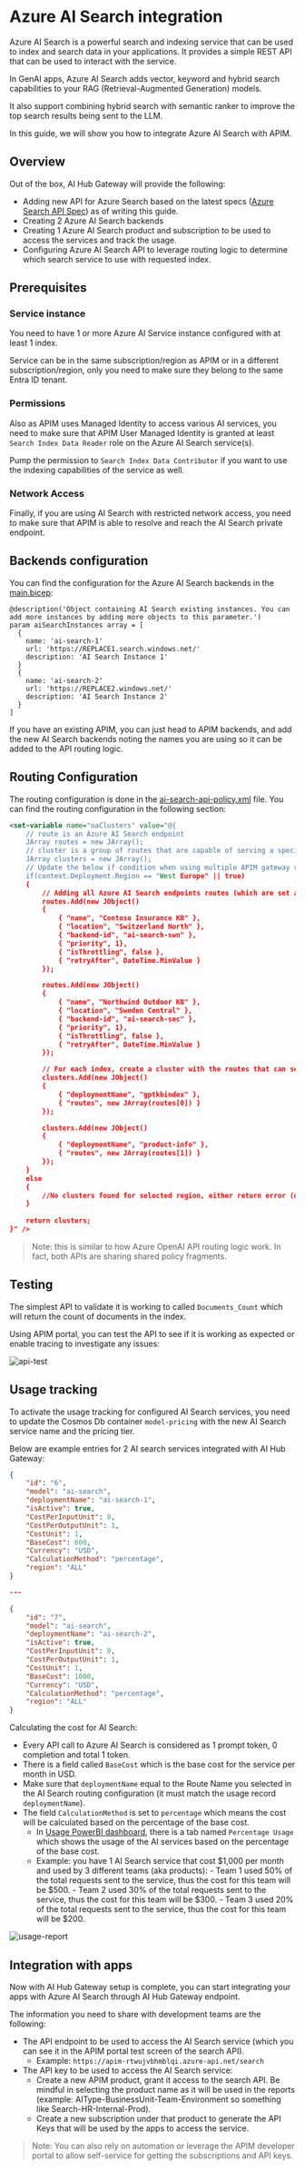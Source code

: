 # Azure AI Search integration

Azure AI Search is a powerful search and indexing service that can be used to index and search data in your applications. It provides a simple REST API that can be used to interact with the service. 

In GenAI apps, Azure AI Search adds vector, keyword and hybrid search capabilities to your RAG (Retrieval-Augmented Generation) models. 

It also support combining hybrid search with semantic ranker to improve the top search results being sent to the LLM.

In this guide, we will show you how to integrate Azure AI Search with APIM.

## Overview

Out of the box, AI Hub Gateway will provide the following:
- Adding new API for Azure Search based on the latest specs ([Azure Search API Spec](../infra/modules/apim/ai-search-api/ai-search-api-spec.yaml)) as of writing this guide.
- Creating 2 Azure AI Search backends
- Creating 1 Azure AI Search product and subscription to be used to access the services and track the usage.
- Configuring Azure AI Search API to leverage routing logic to determine which search service to use with requested index.

## Prerequisites

### Service instance
You need to have 1 or more Azure AI Service instance configured with at least 1 index.

Service can be in the same subscription/region as APIM or in a different subscription/region, only you need to make sure they belong to the same Entra ID tenant.

### Permissions
Also as APIM uses Managed Identity to access various AI services, you need to make sure that APIM User Managed Identity is granted at least ```Search Index Data Reader``` role on the Azure AI Search service(s).

Pump the permission to ```Search Index Data Contributor``` if you want to use the indexing capabilities of the service as well.

### Network Access
Finally, if you are using AI Search with restricted network access, you need to make sure that APIM is able to resolve and reach the AI Search private endpoint.

## Backends configuration

You can find the configuration for the Azure AI Search backends in the [main.bicep](../infra/main.bicep):
    
```bicep
@description('Object containing AI Search existing instances. You can add more instances by adding more objects to this parameter.')
param aiSearchInstances array = [
  {
    name: 'ai-search-1'
    url: 'https://REPLACE1.search.windows.net/'
    description: 'AI Search Instance 1'
  }
  {
    name: 'ai-search-2'
    url: 'https://REPLACE2.windows.net/'
    description: 'AI Search Instance 2'
  }
]
```

If you have an existing APIM, you can just head to APIM backends, and add the new AI Search backends noting the names you are using so it can be added to the API routing logic.

## Routing Configuration

The routing configuration is done in the [ai-search-api-policy.xml](../infra/modules/apim/policies/ai-search-api-policy.xml) file. You can find the routing configuration in the following section:

```xml
<set-variable name="oaClusters" value="@{
    // route is an Azure AI Search endpoint
    JArray routes = new JArray();
    // cluster is a group of routes that are capable of serving a specific index name
    JArray clusters = new JArray();
    // Update the below if condition when using multiple APIM gateway regions/SHGW to get different configurations for each region
    if(context.Deployment.Region == "West Europe" || true)
    {
        // Adding all Azure AI Search endpoints routes (which are set as APIM Backend)
        routes.Add(new JObject()
        {
            { "name", "Contoso Insurance KB" },
            { "location", "Switzerland North" },
            { "backend-id", "ai-search-swn" },
            { "priority", 1},
            { "isThrottling", false }, 
            { "retryAfter", DateTime.MinValue } 
        });

        routes.Add(new JObject()
        {
            { "name", "Northwind Outdoor KB" },
            { "location", "Sweden Central" },
            { "backend-id", "ai-search-sec" },
            { "priority", 1},
            { "isThrottling", false }, 
            { "retryAfter", DateTime.MinValue } 
        });

        // For each index, create a cluster with the routes that can serve it
        clusters.Add(new JObject()
        {
            { "deploymentName", "gptkbindex" },
            { "routes", new JArray(routes[0]) }
        });

        clusters.Add(new JObject()
        {
            { "deploymentName", "product-info" },
            { "routes", new JArray(routes[1]) }
        });
    }
    else
    {
        //No clusters found for selected region, either return error (default behavior) or set default cluster in the else section
    }
    
    return clusters;   
}" />
```

>Note: this is similar to how Azure OpenAI API routing logic work. In fact, both APIs are sharing shared policy fragments.

## Testing

The simplest API to validate it is working to called ```Documents_Count``` which will return the count of documents in the index.

Using APIM portal, you can test the API to see if it is working as expected or enable tracing to investigate any issues:

![api-test](../assets/ai-search-api-call.png)

## Usage tracking

To activate the usage tracking for configured AI Search services, you need to update the Cosmos Db container ```model-pricing``` with the new AI Search service name and the pricing tier.

Below are example entries for 2 AI search services integrated with AI Hub Gateway:

```json
{
    "id": "6",
    "model": "ai-search",
    "deploymentName": "ai-search-1",
    "isActive": true,
    "CostPerInputUnit": 0,
    "CostPerOutputUnit": 1,
    "CostUnit": 1,
    "BaseCost": 600,
    "Currency": "USD",
    "CalculationMethod": "percentage",
    "region": "ALL"
}

---

{
    "id": "7",
    "model": "ai-search",
    "deploymentName": "ai-search-2",
    "isActive": true,
    "CostPerInputUnit": 0,
    "CostPerOutputUnit": 1,
    "CostUnit": 1,
    "BaseCost": 1000,
    "Currency": "USD",
    "CalculationMethod": "percentage",
    "region": "ALL"
}
```

Calculating the cost for AI Search:
- Every API call to Azure AI Search is considered as 1 prompt token, 0 completion and total 1 token.
- There is a field called ```BaseCost``` which is the base cost for the service per month in USD.
- Make sure that ```deploymentName``` equal to the Route Name you selected in the AI Search routing configuration (it must match the usage record ```deploymentName```).
- The field ```CalculationMethod``` is set to ```percentage``` which means the cost will be calculated based on the percentage of the base cost.
    - In [Usage PowerBI dashboard](../src/usage-reports/AI-Hub-Gateway-Usage-Report-v1-4.pbix), there is a tab named ```Percentage Usage``` which shows the usage of the AI services based on the percentage of the base cost.
    - Example: you have 1 AI Search service that cost $1,000 per month and used by 3 different teams (aka products):
            - Team 1 used 50% of the total requests sent to the service, thus the cost for this team will be $500.
            - Team 2 used 30% of the total requests sent to the service, thus the cost for this team will be $300.
            - Team 3 used 20% of the total requests sent to the service, thus the cost for this team will be $200.

![usage-report](../assets/power-bi-percentage-dashboad.png)

## Integration with apps

Now with AI Hub Gateway setup is complete, you can start integrating your apps with Azure AI Search through AI Hub Gateway endpoint.

The information you need to share with development teams are the following:

- The API endpoint to be used to access the AI Search service (which you can see it in the APIM portal test screen of the search API).
    - Example: ```https://apim-rtwujvbhmblqi.azure-api.net/search```
- The API key to be used to access the AI Search service:
    - Create a new APIM product, grant it access to the search API. Be mindful in selecting the product name as it will be used in the reports (example: AIType-BusinessUnit-Team-Environment so something like Search-HR-Internal-Prod).
    - Create a new subscription under that product to generate the API Keys that will be used by the apps to access the service.

>Note: You can also rely on automation or leverage the APIM developer portal to allow self-service for getting the subscriptions and API keys.